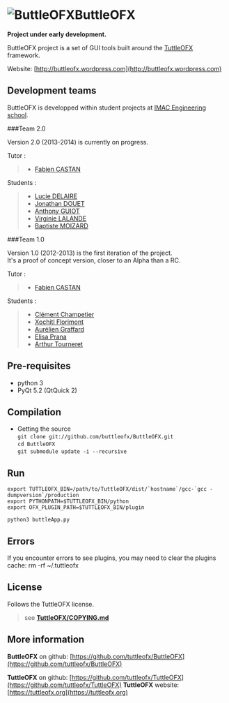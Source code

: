![ButtleOFX](https://raw.github.com/buttleofx/ButtleOFX/develop/blackMosquito.png "ButtleOFX")ButtleOFX
========================
**Project under early development.**

ButtleOFX project is a set of GUI tools built around the [TuttleOFX](www.tuttleofx.org) framework.

Website: [http://buttleofx.wordpress.com](http://buttleofx.wordpress.com)


Development teams
-------

ButtleOFX is developped within student projects at [IMAC Engineering school](http://imac.alwaysdata.net).


###Team 2.0

Version 2.0 (2013-2014) is currently on progress.   

Tutor :   
>- [Fabien CASTAN](https://github.com/fabiencastan)   

Students :   
>- [Lucie DELAIRE](https://github.com/Lucie2lr)
>- [Jonathan DOUET](https://github.com/jon92)
>- [Anthony GUIOT](https://github.com/aguiot)
>- [Virginie LALANDE](https://github.com/vilal)
>- [Baptiste MOIZARD](https://github.com/Bazard)

###Team 1.0

Version 1.0 (2012-2013) is the first iteration of the project.   
It's a proof of concept version, closer to an Alpha than a RC.

Tutor :   
>- [Fabien CASTAN](https://github.com/fabiencastan)   

Students :   
>- [Clément Champetier](https://github.com/cchampet)
>- [Xochitl Florimont](https://github.com/Xochitl)
>- [Aurélien Graffard](https://github.com/agreffard)
>- [Elisa Prana](https://github.com/eprana)
>- [Arthur Tourneret](https://github.com/artourn)


Pre-requisites
-----------

- python 3
- PyQt 5.2 (QtQuick 2)


Compilation
-----------

- Getting the source  
`git clone git://github.com/buttleofx/ButtleOFX.git`  
`cd ButtleOFX`  
`git submodule update -i --recursive`  


Run
---

``export TUTTLEOFX_BIN=/path/to/TuttleOFX/dist/`hostname`/gcc-`gcc -dumpversion`/production``  
`export PYTHONPATH=$TUTTLEOFX_BIN/python`  
`export OFX_PLUGIN_PATH=$TUTTLEOFX_BIN/plugin`  
     
`python3 buttleApp.py`  


Errors
------

If you encounter errors to see plugins, you may need to clear the plugins cache:
rm -rf ~/.tuttleofx


License
-------

Follows the TuttleOFX license.
>see [**TuttleOFX/COPYING.md**](http://github.com/tuttleofx/TuttleOFX/blob/master/COPYING.md)


More information 
----------------

**ButtleOFX** on github: [https://github.com/tuttleofx/ButtleOFX](https://github.com/tuttleofx/ButtleOFX)

**TuttleOFX** on github: [https://github.com/tuttleofx/TuttleOFX](https://github.com/tuttleofx/TuttleOFX)
**TuttleOFX** website: [https://tuttleofx.org](https://tuttleofx.org)

